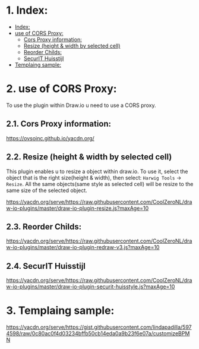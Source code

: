 # 1. Index:

<!-- TOC -->

- [Index:](#index)
- [use of CORS Proxy:](#use-of-cors-proxy)
    - [Cors Proxy information:](#cors-proxy-information)
    - [Resize (height & width by selected cell)](#resize-height--width-by-selected-cell)
    - [Reorder Childs:](#reorder-childs)
    - [SecurIT Huisstijl](#securit-huisstijl)
- [Templaing sample:](#templaing-sample)

<!-- /TOC -->

# 2. use of CORS Proxy:

To use the plugin within Draw.io u need to use a CORS proxy.

## 2.1. Cors Proxy information:
https://ovsoinc.github.io/yacdn.org/

## 2.2. Resize (height & width by selected cell)
This plugin enables u to resize a object within draw.io. To use it, select the object that is the right size(height & width), then select: `Harwig Tools` -> `Resize`. All the same objects(same style as selected cell) will be resize to the same size of the selected object.

https://yacdn.org/serve/https://raw.githubusercontent.com/CoolZeroNL/draw-io-plugins/master/draw-io-plugin-resize.js?maxAge=10

## 2.3. Reorder Childs:
https://yacdn.org/serve/https://raw.githubusercontent.com/CoolZeroNL/draw-io-plugins/master/draw-io-plugin-redraw-v3.js?maxAge=10

## 2.4. SecurIT Huisstijl
https://yacdn.org/serve/https://raw.githubusercontent.com/CoolZeroNL/draw-io-plugins/master/draw-io-plugin-securit-huisstyle.js?maxAge=10

# 3. Templaing sample:
https://yacdn.org/serve/https://gist.githubusercontent.com/lindapadilla/5974598/raw/0c80ac0f4d03234bffb50cb14eda0a9b23f6e07a/customizeBPMN
